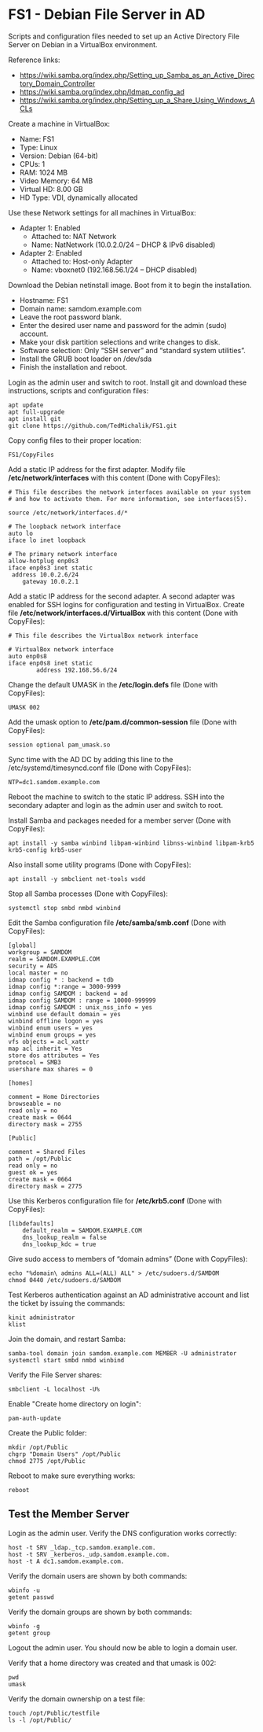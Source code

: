 # FS1 - Debian File Server in AD
Scripts and configuration files needed to set up an Active Directory File Server on Debian in a VirtualBox environment.

Reference links:

* https://wiki.samba.org/index.php/Setting_up_Samba_as_an_Active_Directory_Domain_Controller
* https://wiki.samba.org/index.php/Idmap_config_ad
* https://wiki.samba.org/index.php/Setting_up_a_Share_Using_Windows_ACLs

Create a machine in VirtualBox:

* Name: FS1
* Type: Linux
* Version: Debian (64-bit)
* CPUs: 1
* RAM: 1024 MB
* Video Memory: 64 MB
* Virtual HD: 8.00 GB
* HD Type: VDI, dynamically allocated

Use these Network settings for all machines in VirtualBox:

* Adapter 1: Enabled
  * Attached to: NAT Network
  * Name: NatNetwork  (10.0.2.0/24 – DHCP & IPv6 disabled)
* Adapter 2: Enabled
  * Attached to: Host-only Adapter
  * Name: vboxnet0 (192.168.56.1/24 – DHCP disabled)

Download the Debian netinstall image. Boot from it to begin the installation.

* Hostname: FS1
* Domain name: samdom.example.com
* Leave the root password blank.
* Enter the desired user name and password for the admin (sudo) account.
* Make your disk partition selections and write changes to disk.
* Software selection: Only “SSH server” and “standard system utilities”.
* Install the GRUB boot loader on /dev/sda
* Finish the installation and reboot.

Login as the admin user and switch to root.
Install git and download these instructions, scripts and configuration files:
```
apt update
apt full-upgrade
apt install git
git clone https://github.com/TedMichalik/FS1.git
```
Copy config files to their proper location:
```
FS1/CopyFiles
```
Add a static IP address for the first adapter.
Modify file **/etc/network/interfaces** with this content (Done with CopyFiles):
```
# This file describes the network interfaces available on your system
# and how to activate them. For more information, see interfaces(5).

source /etc/network/interfaces.d/*

# The loopback network interface
auto lo
iface lo inet loopback

# The primary network interface
allow-hotplug enp0s3
iface enp0s3 inet static
 address 10.0.2.6/24
	gateway 10.0.2.1
```
Add a static IP address for the second adapter.
A second adapter was enabled for SSH logins for configuration and testing in VirtualBox.
Create file **/etc/network/interfaces.d/VirtualBox** with this content (Done with CopyFiles):
```
# This file describes the VirtualBox network interface

# VirtualBox network interface
auto enp0s8
iface enp0s8 inet static
        address 192.168.56.6/24
```
Change the default UMASK in the **/etc/login.defs** file (Done with CopyFiles):
```
UMASK 002
```
Add the umask option to **/etc/pam.d/common-session** file (Done with CopyFiles):
```
session optional pam_umask.so
```
Sync time with the AD DC by adding this line to the /etc/systemd/timesyncd.conf file (Done with CopyFiles):
```
NTP=dc1.samdom.example.com
```
Reboot the machine to switch to the static IP address.
SSH into the secondary adapter and login as the admin user and switch to root.

Install Samba and packages needed for a member server (Done with CopyFiles):
```
apt install -y samba winbind libpam-winbind libnss-winbind libpam-krb5 krb5-config krb5-user
```
Also install some utility programs (Done with CopyFiles):
```
apt install -y smbclient net-tools wsdd
```
Stop all Samba processes (Done with CopyFiles):
```
systemctl stop smbd nmbd winbind
```
Edit the Samba configuration file **/etc/samba/smb.conf** (Done with CopyFiles):
```
[global]
workgroup = SAMDOM
realm = SAMDOM.EXAMPLE.COM
security = ADS
local master = no
idmap config * : backend = tdb
idmap config *:range = 3000-9999
idmap config SAMDOM : backend = ad
idmap config SAMDOM : range = 10000-999999
idmap config SAMDOM : unix_nss_info = yes
winbind use default domain = yes
winbind offline logon = yes
winbind enum users = yes
winbind enum groups = yes
vfs objects = acl_xattr
map acl inherit = Yes
store dos attributes = Yes
protocol = SMB3
usershare max shares = 0

[homes]

comment = Home Directories
browseable = no
read only = no
create mask = 0644
directory mask = 2755

[Public]

comment = Shared Files
path = /opt/Public
read only = no
guest ok = yes
create mask = 0664
directory mask = 2775
```
Use this Kerberos configuration file for **/etc/krb5.conf** (Done with CopyFiles):
```
[libdefaults]
    default_realm = SAMDOM.EXAMPLE.COM
    dns_lookup_realm = false
    dns_lookup_kdc = true
```
Give sudo access to members of “domain admins” (Done with CopyFiles):
```
echo "%domain\ admins ALL=(ALL) ALL" > /etc/sudoers.d/SAMDOM
chmod 0440 /etc/sudoers.d/SAMDOM
```
Test Kerberos authentication against an AD administrative account and list the ticket by issuing the commands:
```
kinit administrator
klist
```
Join the domain, and restart Samba:
```
samba-tool domain join samdom.example.com MEMBER -U administrator
systemctl start smbd nmbd winbind
```
Verify the File Server shares:
```
smbclient -L localhost -U%
```
Enable "Create home directory on login":
```
pam-auth-update
```
Create the Public folder:
```
mkdir /opt/Public
chgrp "Domain Users" /opt/Public
chmod 2775 /opt/Public
```
Reboot to make sure everything works:
```
reboot
```
## Test the Member Server
Login as the admin user. Verify the DNS configuration works correctly:
```
host -t SRV _ldap._tcp.samdom.example.com.
host -t SRV _kerberos._udp.samdom.example.com.
host -t A dc1.samdom.example.com.
```
Verify the domain users are shown by both commands:
```
wbinfo -u
getent passwd
```
Verify the domain groups are shown by both commands:
```
wbinfo -g
getent group
```
Logout the admin user. You should now be able to login a domain user.

Verify that a home directory was created and that umask is 002:
```
pwd
umask
```
Verify the domain ownership on a test file:
```
touch /opt/Public/testfile
ls -l /opt/Public/
```

